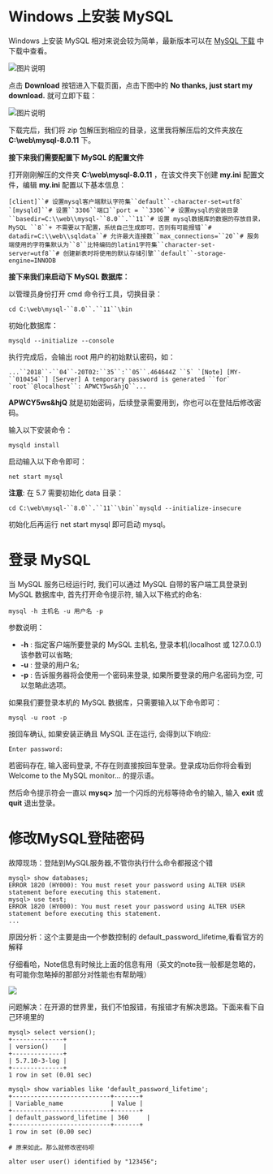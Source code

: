 # Windows 上安装 MySQL

Windows 上安装 MySQL 相对来说会较为简单，最新版本可以在 [MySQL 下载](http://dev.mysql.com/downloads/mysql) 中下载中查看。

![图片说明](https://uploadfiles.nowcoder.com/images/20191011/334190970_1570776156000_6466136D1077A4900F42C47E312D4188)

点击 **Download** 按钮进入下载页面，点击下图中的 **No thanks, just start my download.** 就可立即下载：

![图片说明](https://uploadfiles.nowcoder.com/images/20191011/334190970_1570776164052_48B5E330CE1ABB26B5756AD0ADE1DD24)

下载完后，我们将 zip 包解压到相应的目录，这里我将解压后的文件夹放在 **C:\web\mysql-8.0.11** 下。

**接下来我们需要配置下 MySQL 的配置文件**

打开刚刚解压的文件夹 **C:\web\mysql-8.0.11** ，在该文件夹下创建 **my.ini** 配置文件，编辑 **my.ini** 配置以下基本信息：

```
[client]``# 设置mysql客户端默认字符集``default``-character-set=utf8` `[mysqld]``# 设置``3306``端口``port = ``3306``# 设置mysql的安装目录``basedir=C:\\web\\mysql-``8.0``.``11``# 设置 mysql数据库的数据的存放目录，MySQL ``8``+ 不需要以下配置，系统自己生成即可，否则有可能报错``# datadir=C:\\web\\sqldata``# 允许最大连接数``max_connections=``20``# 服务端使用的字符集默认为``8``比特编码的latin1字符集``character-set-server=utf8``# 创建新表时将使用的默认存储引擎``default``-storage-engine=INNODB
```

**接下来我们来启动下 MySQL 数据库：**

以管理员身份打开 cmd 命令行工具，切换目录：

```
cd C:\web\mysql-``8.0``.``11``\bin
```

初始化数据库：

```
mysqld --initialize --console
```

执行完成后，会输出 root 用户的初始默认密码，如：

```
...``2018``-``04``-20T02:``35``:``05``.464644Z ``5` `[Note] [MY-``010454``] [Server] A temporary password is generated ``for` `root``@localhost``: APWCY5ws&hjQ``...
```

**APWCY5ws&hjQ** 就是初始密码，后续登录需要用到，你也可以在登陆后修改密码。

输入以下安装命令：

```
mysqld install
```

启动输入以下命令即可：

```
net start mysql
```

**注意**: 在 5.7 需要初始化 data 目录：

```
cd C:\web\mysql-``8.0``.``11``\bin``mysqld --initialize-insecure
```

初始化后再运行 net start mysql 即可启动 mysql。

# 登录 MySQL

当 MySQL 服务已经运行时, 我们可以通过 MySQL 自带的客户端工具登录到 MySQL 数据库中, 首先打开命令提示符, 输入以下格式的命名:

```shell
mysql -h 主机名 -u 用户名 -p
```

参数说明：

- **-h** : 指定客户端所要登录的 MySQL 主机名, 登录本机(localhost 或 127.0.0.1)该参数可以省略;
- **-u** : 登录的用户名;
- **-p** : 告诉服务器将会使用一个密码来登录, 如果所要登录的用户名密码为空, 可以忽略此选项。

如果我们要登录本机的 MySQL 数据库，只需要输入以下命令即可：

```
mysql -u root -p
```

按回车确认, 如果安装正确且 MySQL 正在运行, 会得到以下响应:

```
Enter password:
```

若密码存在, 输入密码登录, 不存在则直接按回车登录。登录成功后你将会看到 Welcome to the MySQL monitor... 的提示语。

然后命令提示符会一直以 **mysq>** 加一个闪烁的光标等待命令的输入, 输入 **exit** 或 **quit** 退出登录。

# 修改MySQL登陆密码

故障现场：登陆到MySQL服务器,不管你执行什么命令都报这个错

```shell
mysql> show databases;
ERROR 1820 (HY000): You must reset your password using ALTER USER statement before executing this statement.
mysql> use test;
ERROR 1820 (HY000): You must reset your password using ALTER USER statement before executing this statement.
...
```

原因分析：这个主要是由一个参数控制的 default_password_lifetime,看看官方的解释

仔细看哈，Note信息有时候比上面的信息有用（英文的note我一般都是忽略的，有可能你忽略掉的那部分对性能也有帮助哦）

![](https://img-blog.csdn.net/20170324093931578?watermark/2/text/aHR0cDovL2Jsb2cuY3Nkbi5uZXQvaGo3amF5/font/5a6L5L2T/fontsize/400/fill/I0JBQkFCMA==/dissolve/70/gravity/Center)

问题解决：在开源的世界里，我们不怕报错，有报错才有解决思路。下面来看下自己环境里的

```shell
mysql> select version();
+--------------+
| version()    |
+--------------+
| 5.7.10-3-log |
+--------------+
1 row in set (0.01 sec)

mysql> show variables like 'default_password_lifetime';
+---------------------------+-------+
| Variable_name             | Value |
+---------------------------+-------+
| default_password_lifetime | 360     |
+---------------------------+-------+
1 row in set (0.00 sec)

# 原来如此。那么就修改密码呗

alter user user() identified by "123456";
```


